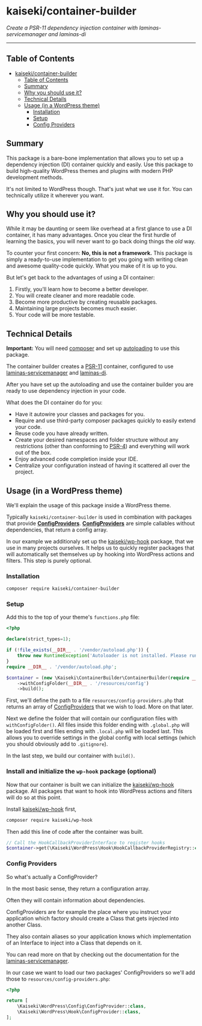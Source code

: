 # kaiseki/container-builder

_Create a PSR-11 dependency injection container with laminas-servicemanager and laminas-di_

---

## Table of Contents

- [kaiseki/container-builder](#kaisekicontainer-builder)
  - [Table of Contents](#table-of-contents)
  - [Summary](#summary)
  - [Why you should use it?](#why-you-should-use-it)
  - [Technical Details](#technical-details)
  - [Usage (in a WordPress theme)](#usage-in-a-wordpress-theme)
    - [Installation](#installation)
    - [Setup](#setup)
    - [Config Providers](#config-providers)

## Summary

This package is a bare-bone implementation that allows you to set up a dependency injection (DI) container quickly and 
easily. Use this package to build high-quality WordPress themes and plugins with modern PHP development methods.

It's not limited to WordPress though. That's just what we use it for. You can technically utilize it wherever you want.

## Why you should use it?

While it may be daunting or seem like overhead at a first glance to use a DI container, it has many advantages. Once 
you clear the first hurdle of learning the basics, you will never want to go back doing things the *old* way.

To counter your first concern: **No, this is not a framework.** This package is simply a ready-to-use implementation 
to get you going with writing clean and awesome quality-code quickly. What you make of it is up to you.

But let's get back to the advantages of using a DI container:

1. Firstly, you'll learn how to become a better developer.
2. You will create cleaner and more readable code.
3. Become more productive by creating reusable packages.
4. Maintaining large projects becomes much easier.
5. Your code will be more testable.

## Technical Details

**Important:** You will need [composer](https://getcomposer.org/) and set up 
[autoloading](https://getcomposer.org/doc/01-basic-usage.md#autoloading) to use this package.

The container builder creates a [PSR-11](http://www.php-fig.org/psr/psr-11/) container, configured to use 
[laminas-servicemanager](https://docs.laminas.dev/laminas-servicemanager) and [laminas-di](https://docs.laminas.dev/laminas-di).

After you have set up the autoloading and use the container builder you are ready to use dependency injection in your code.

What does the DI container do for you:

- Have it autowire your classes and packages for you.
- Require and use third-party composer packages quickly to easily extend your code.
- Reuse code you have already written.
- Create your desired namespaces and folder structure without any restrictions (other than conforming to [PSR-4](https://www.php-fig.org/psr/psr-4/)) and everything will work out of the box.
- Enjoy advanced code completion inside your IDE.
- Centralize your configuration instead of having it scattered all over the project.

## Usage (in a WordPress theme)

We'll explain the usage of this package inside a WordPress theme.

Typically `kaiseki/container-builder` is used in combination with packages that provide 
[**ConfigProviders**](#config-providers). [**ConfigProviders**](#config-providers) are simple callables without 
dependencies, that return a config array.

In our example we additionaly set up the [kaiseki/wp-hook](https://github.com/kaisekidev/kaiseki-wp-hook) package, that we use in 
many projects ourselves. It helps us to quickly register packages that will automatically set themselves up by hooking 
into WordPress actions and filters. This step is purely optional.

### Installation

```bash
composer require kaiseki/container-builder
```

### Setup

Add this to the top of your theme's `functions.php` file:

```php
<?php

declare(strict_types=1);

if (!file_exists(__DIR__ . '/vendor/autoload.php')) {
    throw new RuntimeException('Autoloader is not installed. Please run "composer install".');
}
require __DIR__ . '/vendor/autoload.php';

$container = (new \Kaiseki\ContainerBuilder\ContainerBuilder(require __DIR__ . '/resources/config-providers.php'))
    ->withConfigFolder(__DIR__ . '/resources/config')
    ->build();
```

First, we'll define the path to a file `resources/config-providers.php` that returns an array of 
[ConfigProviders](#config-providers) that we wish to load. More on that later.

Next we define the folder that will contain our configuration files with `withConfigFolder()`. All files inside this 
folder ending with `.global.php` will be loaded first and files ending with `.local.php` will be loaded last. This 
allows you to override settings in the global config with local settings (which you should obviously add to `.gitignore`).

In the last step, we build our container with `build()`.

### Install and initialize the `wp-hook` package (optional)

Now that our container is built we can initialize the [kaiseki/wp-hook](https://github.com/kaisekidev/kaiseki-wp-hook) package. 
All packages that want to hook into WordPress actions and filters will do so at this point.

Install [kaiseki/wp-hook](https://github.com/kaisekidev/kaiseki-wp-hook) first,

```bash
composer require kaiseki/wp-hook
```

Then add this line of code after the container was built.

```php
// Call the HookCallbackProviderInterface to register hooks
$container->get(\Kaiseki\WordPress\Hook\HookCallbackProviderRegistry::class)->registerCallbacks();
```

### Config Providers

So what's actually a ConfigProvider?

In the most basic sense, they return a configuration array.

Often they will contain information about dependencies.

ConfigProviders are for example the place where you instruct your application which factory should create a Class that 
gets injected into another Class.

They also contain aliases so your application knows which implementation of an Interface to inject into a Class that 
depends on it.

You can read more on that by checking out the documentation for the 
[laminas-servicemanager](https://docs.laminas.dev/laminas-servicemanager/configuring-the-service-manager/).

In our case we want to load our two packages' ConfigProviders so we'll add those to `resources/config-providers.php`:

```php
<?php

return [
    \Kaiseki\WordPress\Config\ConfigProvider::class,
    \Kaiseki\WordPress\Hook\ConfigProvider::class,
];
```
